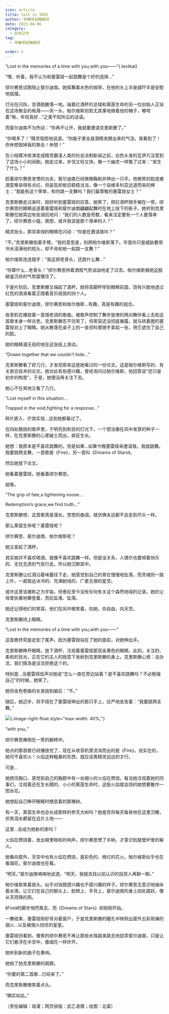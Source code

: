 ```yaml
---
icon: article
title: lost in 1083
author: 早睡早起睡眠好
date: 2023-06-06
category:
  - 此地之外
tag:
  - 早睡早起睡眠好

order: 5
---
```


“Lost in the memories of a time with you,with you——”{.textkai}

<!-- more -->

“嘿，听着，我不认为和塞雷娅一起跳舞是个好的选择…”

缪尔赛思试图阻止斐尔迪南。她挥舞着水色的缎带，在他的头上半是威吓半是安慰地摇摆。

灯光在闪烁，空酒瓶散落一地。端着红酒杯的总辖和莱茵生命的另一位创始人正站在这场聚会的角落——另一头，帕尔维斯则若无其事地擦着他的帽子，嘟哝着“唉，年轻真好…”之类不知所云的话语。

而斐尔迪南不为所动：“你再不让开，我就要邀请克里斯滕了。”

“你喝多了！”精灵恼怒地说道。“你脑子里全是酒精发酵出来的气泡，我看到了！你休想毁掉我的聚会！休想！”

在小规模冲突演变成精灵霸凌人类的社会法制新闻之前，白色头发的瓦伊凡注意到了这场小小的闹剧。她走过来，步伐又轻又快，像一个幽灵一样飘了过来：“发生了什么？”

趁着缪尔赛思发愣的功夫，斐尔迪南已经微微鞠躬并伸出一只手。他微笑的脸庞被酒意晕染得有点红，但姿态却依旧稳稳当当，像一个自维多利亚远道而来的绅士：“我能有这个荣幸，和你跳一支舞吗？我们最尊敬的塞雷娅女士？”

克里斯滕走过来时，刚好听到塞雷娅的应答。她笑了，把红酒杯随手搁在一旁。缪尔赛思的眼睛追逐着塞雷娅和斐尔迪南翩翩起舞时在地上投下的影子。她听到克里斯滕在她耳边有些调侃地问：“我们的人数是奇数，看来注定要有一个人要落单了。缪尔赛思小姐，我想，或许我该是那个落单的人？”

精灵抬头，那双翠绿的眼睛在闪动：“你是在邀请我吗？”

“不。”克里斯滕抱着手臂。“我的意思是，别把帕尔维斯落下。毕竟你只是威胁要用冷水浸满他的枕头，却不肯和他一起跳一支舞？”

帕尔维斯连连摆手：“我这把老骨头，还跳什么舞…”

“你算什么…老骨头！”缪尔赛思拎着酒瓶气势汹汹地走了过去。帕尔维斯被她这股破釜沉舟的气势震慑住了。

于是片刻后，克里斯滕又端起了酒杯。她将高脚杯举到眼睛前面，饶有兴致地透过红色的酒液看着正随着音乐摇晃的四个人。

塞雷娅和斐尔迪南，缪尔赛思和帕尔维斯…有趣，真是有趣的组合。

收音机在播放着一首很老调的歌曲。被歌声控制了舞步旋律的两对舞伴看上去和这首歌本身一样古老。克里斯滕忍不住笑了，但笑容还没彻底展露，就与转着圈的塞雷娅对上了眼睛。她从散落在桌子上的一沓资料里随手拿起一张，用它遮住了自己的脸。

她的眼睛漫无目的地在这张纸上游动。

“Drawn together that we couldn't hide…”

克里斯滕看了好几行，才发现原来这是她看过的一份论文。这是帕尔维斯写的、有关嵌合技术的论文。她对此有些感兴趣，曾经询问过帕尔维斯，他回答说“还只是初步的构思”，于是，她便没再关注下去。

她心不在焉地又看了几行。

“Lost myself in this situation…

Trapped in the void,fighting for a response…”

碎片嵌入、疗效实验…这些她都看过了。

在四处飘摇的歌声里，于明亮到刺目的灯光下，一个想法像在风中发芽的种子一样，在克里斯滕的心里破土而出，疯狂生长。

她想：我原本是不喜欢跳舞的。但是如果…如果今晚塞雷娅来邀请我，我就跳舞。我要跳两支舞，一首歌是《Fire》，另一首叫《Dreams of Stars》。

然后她放下论文。

她看着塞雷娅，她看着缪尔赛思。

她等。

“The grip of fate,a tightening noose…

Redemption’s grace,we find truth…”

克里斯滕想，这首歌真是漫长。悠悠的曲调，就仿佛永远都不会走到尽头一样。

那么莱茵生命呢？塞雷娅呢？

缪尔赛思、斐尔迪南、帕尔维斯呢？

她又拿起了酒杯。

其实她并不喜欢喝酒，就像不喜欢跳舞一样。但是没关系，人偶尔也要顺着快乐的、无忧无虑的气氛行走。所以她沉醉其中。

克里斯滕让红酒沿着味蕾往下走，她感觉到自己的胃在慢慢地坠落，而灵魂则一路上升，一直抵达冰冷的、充满射线的、广袤无垠的星空。

或许这里该被称之为宇宙。但泰拉至今没有任何有关这个森然地域的记录。她的父母曾执著地攀登着，而后坠落、坠落。

她还记得他们的笑容。他们在风中微笑着，向她，向自由，向天空。

克里斯滕闭上眼睛。

“Lost in the memories of a time with you,with you——”

这首歌终究是走到了尾声。因为塞雷娅站在了她的面前，对她伸出手。

克里斯滕睁开眼睛，放下酒杯，注视着塞雷娅那双金黄色的眼睛。此刻，关注的、柔和的目光，正在它的主人的授意下发射到克里斯滕的身上。克里斯滕心想：没办法，我们佩洛是没法拒绝这个的。

特别是…当塞雷娅低声对她说“怎么一直在旁边站着？是不喜欢跳舞吗？不必勉强自己”的时候，她笑了。

她将金色卷曲的长发拢到脑后：“不。”

随后，她迈步，将手搭在了塞雷娅伸出的那只手上，庄严地宣告着：“我要跳两支舞。”

![](./res/illustration/1083文章配图三个人的舞（北棠）.webp){.image-right-float style="max-width: 40%;"}

“with you。”

缪尔赛思瘫倒在一旁的躺椅中。

她点的那首歌已经播放完了，现在从收音机里流淌而出的是《Fire》。说实在的，她可不喜欢火！火焰这种粗暴的东西，就应该离精灵远远的才行。

可是…

她捂住胸口，感觉到自己的胸腔中有一丝细小的火焰在燃烧。每当她注视着她的同事们，注视着还在生长期的、小小的莱茵生命时，这股火焰就会烧的她想要散作一团水花。

她想起自己睁开眼睛时栖息着的那棵树。

有一天，莱茵生命也会长成那样的参天大树吗？她是否将每天每夜地在这里沉睡，欢笑泪水都留在这片土地——

这里…会成为她新的家吗？

火焰在燃烧着，发出噼里啪啦的响声。缪尔赛思愣了半晌，才意识到是壁炉里的柴火。

她看向窗外，天空中也有火焰在燃烧，是彩色的、绚烂的花火。帕尔维斯似乎也在看烟花，斐尔迪南也在看。

“明天。”斐尔迪南喃喃地说道。“明天，我就去找以前认识的投资人再聊一聊。”

帕尔维斯笑着摇头。似乎对钱既感兴趣也不感兴趣的样子。缪尔赛思无意识地操纵着水滴，让它们在自己的额头上、脸颊上、手背上，斐尔迪南的身上四处跳跃，像从天而降的雨。

《Fire》的脚步悄然离去，而《Dreams of Stars》却刚刚开始。

一舞结束，塞雷娅刚好背对着窗户，于是克里斯滕的瞳孔中映照出窗外五彩斑斓的烟火…以及被烟火挡住的星星。

塞雷娅则看到，傻笑的缪尔赛思不再让那些水珠跳来跳去地捉弄斐尔迪南，只是让它们悬浮在半空中，像烟花一样炸开。

她听到新的曲子在奏响。

她拍了拍克里斯滕的肩膀。

“你要的第二首歌…已经来了。”

而克里斯滕微笑着点头。

“确实如此。”<eod />

（责任编辑：瑶濯；网页排版：武乙凌薇；绘图：北棠）

<FakeAds />
